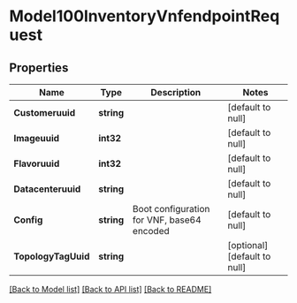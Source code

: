 # Model100InventoryVnfendpointRequest

## Properties
Name | Type | Description | Notes
------------ | ------------- | ------------- | -------------
**Customeruuid** | **string** |  | [default to null]
**Imageuuid** | **int32** |  | [default to null]
**Flavoruuid** | **int32** |  | [default to null]
**Datacenteruuid** | **string** |  | [default to null]
**Config** | **string** | Boot configuration for VNF, base64 encoded | [default to null]
**TopologyTagUuid** | **string** |  | [optional] [default to null]

[[Back to Model list]](../README.md#documentation-for-models) [[Back to API list]](../README.md#documentation-for-api-endpoints) [[Back to README]](../README.md)


